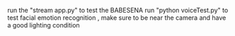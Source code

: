 run the "stream app.py" to test the BABESENA
run "python voiceTest.py" to test facial emotion recognition , make sure to be near the camera and have a good lighting condition